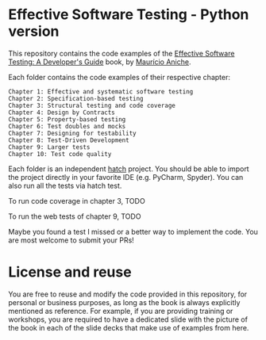 # Effective Software Testing - Python version

This repository contains the code examples of the [Effective Software Testing: A Developer's Guide](https://www.manning.com/books/effective-software-testing) book, by [Maurício Aniche](https://www.mauricioaniche.com/).

Each folder contains the code examples of their respective chapter:

    Chapter 1: Effective and systematic software testing
    Chapter 2: Specification-based testing
    Chapter 3: Structural testing and code coverage
    Chapter 4: Design by Contracts
    Chapter 5: Property-based testing
    Chapter 6: Test doubles and mocks
    Chapter 7: Designing for testability
    Chapter 8: Test-Driven Development
    Chapter 9: Larger tests
    Chapter 10: Test code quality

Each folder is an independent [hatch](https://hatch.pypa.io/latest/) project. You should be able to import the project directly in your favorite IDE (e.g. PyCharm, Spyder). You can also run all the tests via hatch test.

To run code coverage in chapter 3, TODO

To run the web tests of chapter 9, TODO

Maybe you found a test I missed or a better way to implement the code. You are most welcome to submit your PRs!


# License and reuse
You are free to reuse and modify the code provided in this repository, for personal or business purposes, as long as the book is always explicitly mentioned as reference. For example, if you are providing training or workshops, you are required to have a dedicated slide with the picture of the book in each of the slide decks that make use of examples from here.
